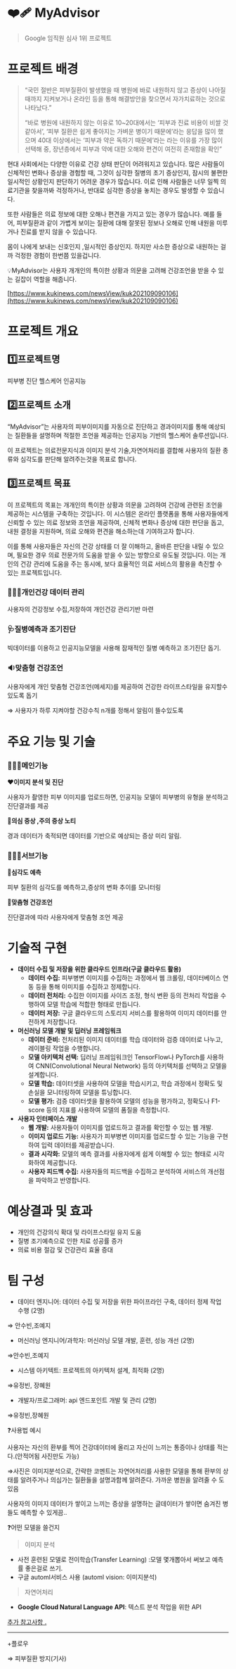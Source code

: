 # ❤️‍🩹 MyAdvisor
> Google 임직원 심사 1위 프로젝트


# 프로젝트 배경

> “국민 절반은 피부질환이 발생했을 때 병원에 바로 내원하지 않고 증상이 나아질 때까지 지켜보거나 온라인 등을 통해 해결방안을 찾으면서 자가치료하는 것으로 나타났다.”
> 
> 
> 
> “바로 병원에 내원하지 않는 이유로 10~20대에서는 ‘피부과 진료 비용이 비쌀 것 같아서’, ‘피부 질환은 쉽게 좋아지는 가벼운 병이기 때문에’라는 응답을 많이 했으며 40대 이상에서는 ‘피부과 약은 독하기 때문에’라는 라는 이유를 가장 많이 선택해 중, 장년층에서 피부과 약에 대한 오해와 편견이 여전히 존재함을 확인”
> 

   현대 사회에서는 다양한 이유로 건강 상태 판단이 어려워지고 있습니다. 많은 사람들이 신체적인 변화나 증상을 경험할 때, 그것이 심각한 질병의 초기 증상인지, 잠시의 불편한 일시적인 상황인지 판단하기 어려운 경우가 많습니다. 이로 인해 사람들은 너무 일찍 의료기관을 찾을까봐 걱정하거나, 반대로 심각한 증상을 놓치는 경우도 발생할 수 있습니다.


또한 사람들은 의료 정보에 대한 오해나 편견을 가지고 있는 경우가 많습니다. 예를 들어, 피부질환과 같이 가볍게 보이는 질환에 대해 잘못된 정보나 오해로 인해 내원을 미루거나 진료를 받지 않을 수 있습니다. 

몸이 나에게 보내는 신호인지 ,일시적인 증상인지. 하지만 사소한 증상으로 내원하는 걸까 걱정한 경험이 한번쯤 있을겁니다.   

<aside>
💡MyAdvisor는 사용자 개개인의 특이한 상황과 의문을 고려해 건강조언을 받을 수 있는 길잡이 역할을 해줍니다.
</aside>

[https://www.kukinews.com/newsView/kuk202109090106](https://www.kukinews.com/newsView/kuk202109090106)


# 프로젝트 개요

## 1️⃣프로젝트명

피부병 진단 헬스케어 인공지능 

## 2️⃣프로젝트 소개

“MyAdvisor”는 사용자의 피부이미지를 자동으로 진단하고 경과이미지를 통해 예상되는 질환들을 설명하며 적절한 조언을 제공하는 인공지능 기반의 헬스케어 솔루션입니다.

이 프로젝트는 의료전문지식과 이미지 분석 기술,자연어처리를 결합해 사용자의 질환 종류와 심각도를 판단해 알려주는것을 목표로 합니다.

## 3️⃣프로젝트 목표

이 프로젝트의 목표는 개개인의 특이한 상황과 의문을 고려하여 건강에 관련된 조언을 제공하는 시스템을 구축하는 것입니다. 이 시스템은 온라인 플랫폼을 통해 사용자들에게 신뢰할 수 있는 의료 정보와 조언을 제공하여, 신체적 변화나 증상에 대한 판단을 돕고, 내원 결정을 지원하며, 의료 오해와 편견을 해소하는데 기여하고자 합니다.

이를 통해 사용자들은 자신의 건강 상태를 더 잘 이해하고, 올바른 판단을 내릴 수 있으며, 필요한 경우 의료 전문가의 도움을 받을 수 있는 방향으로 유도될 것입니다. 이는 개인의 건강 관리에 도움을 주는 동시에, 보다 효율적인 의료 서비스의 활용을 촉진할 수 있는 프로젝트입니다.

### 👩🏻‍💼**개인건강 데이터 관리**

 사용자의 건강정보 수집,저장하여 개인건강 관리기반 마련

### 🩺**질병예측과 조기진단**

 빅데이터를 이용하고 인공지능모델을 사용해 잠재적인 질병 예측하고 조기진단 돕기.

### 🔉**맞춤형 건강조언**

 사용자에게 개인 맞춤형 건강조언(메세지)를 제공하여 건강한 라이프스타일을 유지할수있도록 돕기

⇒ 사용자가 하루 지켜야할 건강수칙 n개를 정해서 알림이 뜰수있도록 


# 주요 기능 및 기술

### 🧑🏻‍💻메인기능

❤️**이미지 분석 및 진단**

사용자가 촬영한 피부 이미지를 업로드하면, 인공지능 모델이 피부병의 유형을 분석하고 진단결과를 제공

🧡**의심 증상 ,주의 증상 노티**

경과 데이터가 축적되면 데이터를 기반으로 예상되는 증상 미리 알림.

### 👨🏻‍💻서브기능

💛**심각도 예측**

피부 질환의 심각도를 예측하고,증상의 변화 추이를 모니터링

💚**맞춤형 건강조언**

진단결과에 따라 사용자에게 맞춤형 조언 제공 


# 기술적 구현

- **데이터 수집 및 저장을 위한 클라우드 인프라(구글 클라우드 활용)**
    - **데이터 수집:** 피부병변 이미지를 수집하는 과정에서 웹 크롤링, 데이터베이스 연동 등을 통해 이미지를 수집하고 정제합니다.
    - **데이터 전처리:** 수집한 이미지를 사이즈 조정, 형식 변환 등의 전처리 작업을 수행하여 모델 학습에 적합한 형태로 만듭니다.
    - **데이터 저장:** 구글 클라우드의 스토리지 서비스를 활용하여 이미지 데이터를 안전하게 저장합니다.
- **머신러닝 모델 개발 및 딥러닝 프레임워크**
    - **데이터 준비:** 전처리된 이미지 데이터를 학습 데이터와 검증 데이터로 나누고, 레이블링 작업을 수행합니다.
    - **모델 아키텍처 선택:** 딥러닝 프레임워크인 TensorFlow나 PyTorch를 사용하여 CNN(Convolutional Neural Network) 등의 아키텍처를 선택하고 모델을 설계합니다.
    - **모델 학습:** 데이터셋을 사용하여 모델을 학습시키고, 학습 과정에서 정확도 및 손실을 모니터링하여 모델을 튜닝합니다.
    - **모델 평가:** 검증 데이터셋을 활용하여 모델의 성능을 평가하고, 정확도나 F1-score 등의 지표를 사용하여 모델의 품질을 측정합니다.
- **사용자 인터페이스 개발**
    - **웹 개발:** 사용자들이 이미지를 업로드하고 결과를 확인할 수 있는 웹  개발.
    - **이미지 업로드 기능:** 사용자가 피부병변 이미지를 업로드할 수 있는 기능을 구현하여 입력 데이터를 제공받습니다.
    - **결과 시각화:** 모델의 예측 결과를 사용자에게 쉽게 이해할 수 있는 형태로 시각화하여 제공합니다.
    - **사용자 피드백 수집:** 사용자들의 피드백을 수집하고 분석하여 서비스의 개선점을 파악하고 반영합니다.


# 예상결과 및 효과

- 개인의 건강의식 확대 및 라이프스타일 유지 도움
- 질병 조기예측으로 인한 치료 성공률 증가
- 의료 비용 절감 및 건강관리 효율 증대


# 팀 구성

- 데이터 엔지니어: 데이터 수집 및 저장을 위한 파이프라인 구축, 데이터 정제 작업 수행 (2명)

⇒ 안수빈,조예지

- 머신러닝 엔지니어/과학자: 머신러닝 모델 개발, 훈련, 성능 개선 (2명)

⇒안수빈,조예지

- 시스템 아키텍트: 프로젝트의 아키텍처 설계, 최적화 (2명)

⇒유정빈, 장혜원

- 개발자/프로그래머: api 엔드포인트 개발 및 관리 (2명)

⇒유정빈,장혜원

❓사용법 예시

사용자는 자신의 환부를 찍어 건강데이터에 올리고 자신이 느끼는 통증이나 상태를 적는다.(안적어됨 사진만도 가능) 

⇒사진은 이미지분석으로, 간략한 코멘트는 자연어처리를 사용한 모델을 통해 환부의 상태를 알려주거나 의심가는 질환들을 설명과함께 알려준다. 가까운 병원을 알려줄 수 도 있음

사용자의 이미지 데이터가 쌓이고 느끼는 증상을 설명하는 글데이터가 쌓이면 숨겨진 병들도 예측할 수 있게끔..

❓어떤 모델을 쓸건지

>이미지 분석

- 사전 훈련된 모델로 전이학습(Transfer Learning) :모델 몇개뽑아서 써보고 예측률 좋은걸로 쓰기.
- 구글 automl서비스 사용 (automl vision: 이미지분석)

>자연어처리

- **Google Cloud Natural Language API**: 텍스트 분석 작업을 위한 API

[추가 참고사항 .](https://www.notion.so/744d25100dc34de58a8e3c62bce030c0?pvs=21)

---

+플로우 

⇒ 피부질환 방지(기사)
